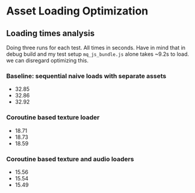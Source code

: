 # Asset Loading Optimization

## Loading times analysis
Doing three runs for each test. All times in seconds.
Have in mind that in debug build and my test setup `mq_js_bundle.js` alone takes ~9.2s to load. we can disregard optimizing this.

### Baseline: sequential naive loads with separate assets
- 32.85
- 32.86
- 32.92

### Coroutine based texture loader
- 18.71
- 18.73
- 18.59

### Coroutine based texture and audio loaders
- 15.56
- 15.54
- 15.49
